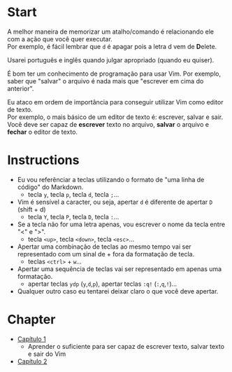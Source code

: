 # Start
A melhor maneira de memorizar um atalho/comando é relacionando ele com a ação que você quer executar.  
Por exemplo, é fácil lembrar que `d` é apagar pois a letra d vem de **D**elete.  

Usarei português e inglês quando julgar apropriado (quando eu quiser).  

É bom ter um conhecimento de programação para usar Vim. Por exemplo, saber que "salvar" o arquivo é nada mais que "escrever em cima do anterior".  

Eu ataco em ordem de importância para conseguir utilizar Vim como editor de texto.  
Por exemplo, o mais básico de um editor de texto é: escrever, salvar e sair.  
Você deve ser capaz de **escrever** texto no arquivo, **salvar** o arquivo e **fechar** o editor de texto.  

# Instructions
* Eu vou referênciar a teclas utilizando o formato de "uma linha de código" do Markdown.  
  * tecla `y`, tecla `p`, tecla `d`, tecla `;`...  
* Vim é sensível a caracter, ou seja, apertar `d` é diferente de apertar `D` (shift + d)  
  * tecla `Y`, tecla `P`, tecla `D`, tecla `:`...  
* Se a tecla não for uma letra apenas, vou escrever o nome da tecla entre "<" e ">".  
  * tecla `<up>`, tecla `<down>`, tecla `<esc>`...  
* Apertar uma combinação de teclas ao mesmo tempo vai ser representado com um sinal de + fora da formatação de tecla.  
  * teclas `<ctrl>` + `w`...  
* Apertar uma sequência de teclas vai ser representado em apenas uma formatação.  
  * apertar teclas `ydp` (`y`,`d`,`p`), apertar teclas `:q!` (`:`,`q`,`!`)...  
* Qualquer outro caso eu tentarei deixar claro o que você deve apertar.  

# Chapter

* [Capítulo 1](chapter01/README.md)
  * Aprender o suficiente para ser capaz de escrever texto, salvar texto e sair do Vim
* [Capítulo 2](chapter02/README.md)
